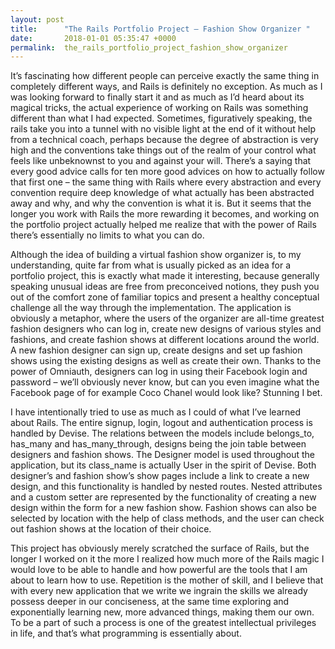 ```yaml
---
layout: post
title:      "The Rails Portfolio Project – Fashion Show Organizer "
date:       2018-01-01 05:35:47 +0000
permalink:  the_rails_portfolio_project_fashion_show_organizer
---
```



It’s fascinating how different people can perceive exactly the same thing in completely different ways, and Rails is definitely no exception. As much as I was looking forward to finally start it and as much as I’d heard about its magical tricks, the actual experience of working on Rails was something different than what I had expected. Sometimes, figuratively speaking, the rails take you into a tunnel with no visible light at the end of it without help from a technical coach, perhaps because the degree of abstraction is very high and the conventions take things out of the realm of your control what feels like unbeknownst to you and against your will. There’s a saying that every good advice calls for ten more good advices on how to actually follow that first one – the same thing with Rails where every abstraction and every convention require deep knowledge of what actually has been abstracted away and why, and why the convention is what it is. But it seems that the longer you work with Rails the more rewarding it becomes, and working on the portfolio project actually helped me realize that with the power of Rails there’s essentially no limits to what you can do. 

Although the idea of building a virtual fashion show organizer is, to my understanding, quite far from what is usually picked as an idea for a portfolio project, this is exactly what made it interesting, because generally speaking unusual ideas are free from preconceived notions, they push you out of the comfort zone of familiar topics and present a healthy conceptual challenge all the way through the implementation. The application is obviously a metaphor, where the users of the organizer are all-time greatest fashion designers who can log in, create new designs of various styles and fashions, and create fashion shows at different locations around the world. A new fashion designer can sign up, create designs and set up fashion shows using the existing designs as well as create their own. Thanks to the power of Omniauth, designers can log in using their Facebook login and password – we’ll obviously never know, but can you even imagine what the Facebook page of for example Coco Chanel would look like? Stunning I bet. 

I have intentionally tried to use as much as I could of what I’ve learned about Rails. The entire signup, login, logout and authentication process is handled by Devise.  The relations between the models include belongs_to, has_many and has_many_through, designs being the join table between designers and fashion shows. The Designer model is used throughout the application, but its class_name is actually User in the spirit of Devise. Both designer’s and fashion show’s show pages include a link to create a new design, and this functionality is handled by nested routes. Nested attributes and a custom setter are represented by the functionality of creating a new design within the form for a new fashion show. Fashion shows can also be selected by location with the help of class methods, and the user can check out fashion shows at the location of their choice. 

This project has obviously merely scratched the surface of Rails, but the longer I worked on it the more I realized how much more of the Rails magic I would love to be able to handle and how powerful are the tools that I am about to learn how to use. Repetition is the mother of skill, and I believe that with every new application that we write we ingrain the skills we already possess deeper in our conciseness, at the same time exploring and exponentially learning new, more advanced things, making them our own. To be a part of such a process is one of the greatest intellectual privileges in life, and that’s what programming is essentially about. 

